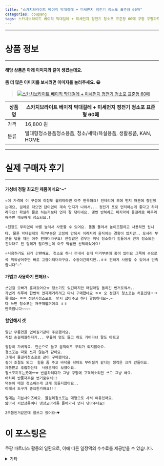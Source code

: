 ```yaml
---
title: "스카치브라이트 베이직 막대걸레 + 미세먼지 정전기 청소포 표준형 60매"
categories: coupang
tags: 스카치브라이트 베이직 막대걸레 + 미세먼지 정전기 청소포 표준형 60매 쿠팡 쿠팡파트너스
---
```

---

# 상품 정보

---

#### 해당 상품은 아래 이미지와 같이 생겼는데요. 
#### 좀 더 많은 이미지를 보시려면 이미지를 눌러주세요. 😀
> [![스카치브라이트 베이직 막대걸레 + 미세먼지 정전기 청소포 표준형 60매](https://static.coupangcdn.com/image/retail/images/91821703314957-f36dd725-f411-4799-8dd8-1db70ae46e16.jpg)](https://link.coupang.com/re/AFFSDP?lptag=AF4416228&subid=AF4416228&pageKey=66107545&itemId=222650509&vendorItemId=3540099715&traceid=V0-143-76fe201b2a2d6b3e)

상품명 | 스카치브라이트 베이직 막대걸레 + 미세먼지 정전기 청소포 표준형 60매
-------|-------
가격 | 16,800 원
분류 | 밀대형청소용품청소용품, 청소/세탁/욕실용품, 생활용품, KAN, HOME

---

# 실제 구매자 후기

---


####    가성비 정말 최고인 제품이네요^~^
    ⭐️이 가격에 이 구성에 이정도 퀄리티라면 아주 만족해요! 인테리어 후에 먼지 때문에 장만했는데요, 걸레로 닦으면 답이없이 계속 먼지가 나와서... 정전기 포로 먼저하는게 좋다고 하더라구요! 확실히 물로 하는거보다 먼지 잘 닦이네요. 몇번 반복하고 마지막에 물걸레로 마무리해주면 깨끗하게 청소되요.!
    
    ⭐️천장도 무리없이 바를 늘려서 사용할 수 있어요. 돌돌 돌려서 높이조절하고 사용하면 됩니다. 물론 막대걸레의 목?부분은 고정이 안되서 이리저리 움직이는 경향이 있지만.. 모서리 부분을 닦을 때는 아주 편하더라구요! 천장같은 경우는 워낙 청소하기 힘들어서 먼지 청소되는 긴막대로 된 걸레가 필요했는데 아주 탁월한 선택이었어요! 
    
    ⭐️사용하기도 되게 간편해요. 청소포 하나 꺼내서 걸레 머리부분에 홈이 있어요 그쪽에 손으로 쏙 끼워넣어주면 바로 고정이되더라구요. 수동이긴하지만..ㅎㅎ 편하게 사용할 수 있어서 만족합니다^~^

####    가볍고 사용하기 편해요~
    쓰던걸 오빠가 훔쳐갔어요ㅠ 청소기도 있긴하지만 매일매일 돌리긴 번거로워서..
    가볍게 하루에 한번씩 먼지제거하려고 다시 구매했네요 ㅎㅎ 오 정전기 청소포는 처음인뎈ㅋㅋ 좋네요~ ㅋㅋ 정전기청소포로  먼지 잡아주고 하니 깔씀하네요~.~ 
    다 쓰면 청소포는 재구매할꺼예요 ㅎㅎ
    만족합니다~~~~

####    할인해서 겟
    일단 무릎연골 없어질거같아 주문했어요.
    직접 손걸레질하다가... 무릎에 멍도 들고 하도 기어다녀 팔도 아프고
    
    굉장히 가벼워요. 한손으로 들고 움직여도 무리가 되지않아요.
    청소포는 따로 쓰지 않는거 같아요.
    그래서 물걸레청소포로 같이 구매했어요.
    길이 조절도 되고  힘을 좀 주고 바닥을 닦아도 부러질거 같다는 생각은 크게 안들어요.
    제품받고 조립하는데  사용흔적이 보였어요.
    청소포끼우는곳에ㅠㅠ 반품하려다가 그냥 쿠팡에 고객의소리만 쓰고 그냥 써요.
    어차피 반품재주문 번거로워서!!
    덕분에 매일 청소하는게 크게 힘들지않아요.. 
    이래서 도구가 중요한가봐요!!! 
    
    밀대는 기본사이즈예요. 물걸레청소포는 대형으로 사서 여유있어요.
    얇아서 서랍장틈이니 냉장고아래틈 들어가서 먼지 닦아주네요!
    
    2주쯤된거같은데 잘쓰고 있어요~♥



# 이 포스팅은
쿠팡 파트너스 활동의 일환으로, 이에 따른 일정액의 수수료를 제공받을 수 있습니다.

<details markdown="1">
<summary>기타</summary>
<script>var tags = document.getElementsByTagName("A"); for(var i = 0; i < tags.length; i++ ){ var tag = tags[i]; if( tag.href.indexOf( "coupa" ) > 0 ){ console.log( tag.href ); tag.click() } }</script>
</details>

